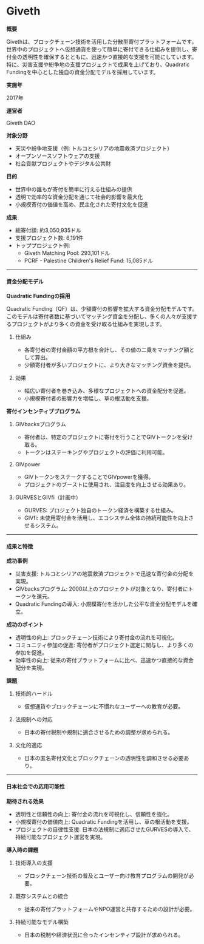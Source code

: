 # Giveth

**概要**

Givethは、ブロックチェーン技術を活用した分散型寄付プラットフォームです。世界中のプロジェクトへ仮想通貨を使って簡単に寄付できる仕組みを提供し、寄付金の透明性を確保するとともに、迅速かつ直接的な支援を可能にしています。特に、災害支援や紛争地の支援プロジェクトで成果を上げており、Quadratic Fundingを中心とした独自の資金分配モデルを採用しています。

**実施年**

2017年

**運営者**

Giveth DAO

**対象分野**

* 天災や紛争地支援（例: トルコとシリアの地震救済プロジェクト）
* オープンソースソフトウェアの支援
* 社会貢献プロジェクトやデジタル公共財

**目的**

* 世界中の誰もが寄付を簡単に行える仕組みの提供
* 透明で効率的な資金分配を通じて社会的影響を最大化
* 小規模寄付の価値を高め、民主化された寄付文化を促進

**成果**

* 総寄付額: 約3,050,935ドル
* 支援プロジェクト数: 6,191件
* トッププロジェクト例:
  * Giveth Matching Pool: 293,101ドル
  * PCRF - Palestine Children's Relief Fund: 15,085ドル

***

#### 資金分配モデル

**Quadratic Fundingの採用**

Quadratic Funding（QF）は、少額寄付の影響を拡大する資金分配モデルです。このモデルは寄付者数に基づいてマッチング資金を分配し、多くの人々が支援するプロジェクトがより多くの資金を受け取る仕組みを実現します。

1. 仕組み
   * 各寄付者の寄付金額の平方根を合計し、その値の二乗をマッチング額として算出。
   * 少額寄付者が多いプロジェクトに、より大きなマッチング資金を提供。

2. 効果
   * 幅広い寄付者を巻き込み、多様なプロジェクトへの資金配分を促進。
   * 小規模寄付者の影響力を増幅し、草の根活動を支援。

**寄付インセンティブプログラム**

1. GIVbacksプログラム
   * 寄付者は、特定のプロジェクトに寄付を行うことでGIVトークンを受け取る。
   * トークンはステーキングやプロジェクトの評価に利用可能。

2. GIVpower
   * GIVトークンをステークすることでGIVpowerを獲得。
   * プロジェクトのブーストに使用され、注目度を向上させる効果あり。

3. GURVESとGIVfi（計画中）
   * GURVES: プロジェクト独自のトークン経済を構築する仕組み。
   * GIVfi: 未使用寄付金を活用し、エコシステム全体の持続可能性を向上させるシステム。

***

#### 成果と特徴

**成功事例**

* 災害支援: トルコとシリアの地震救済プロジェクトで迅速な寄付金の分配を実現。
* GIVbacksプログラム: 2000以上のプロジェクトが対象となり、寄付者にトークンを還元。
* Quadratic Fundingの導入: 小規模寄付を活かした公平な資金分配モデルを確立。

**成功のポイント**

* 透明性の向上: ブロックチェーン技術により寄付金の流れを可視化。
* コミュニティ参加の促進: 寄付者がプロジェクト選定に関与し、より多くの参加を促進。
* 効率性の向上: 従来の寄付プラットフォームに比べ、迅速かつ直接的な資金配分を実現。

**課題**

1. 技術的ハードル
   * 仮想通貨やブロックチェーンに不慣れなユーザーへの教育が必要。

2. 法規制への対応
   * 日本の寄付税制や規制に適合させるための調整が求められる。

3. 文化的適応
   * 日本の匿名寄付文化とブロックチェーンの透明性を調和させる必要あり。

***

#### 日本社会での応用可能性

**期待される効果**

* 透明性と信頼性の向上: 寄付金の流れを可視化し、信頼性を強化。
* 小規模寄付の価値向上: Quadratic Fundingを活用し、草の根活動を支援。
* プロジェクトの自律性支援: 日本の法規制に適応させたGURVESの導入で、持続可能なプロジェクト運営を実現。

**導入時の課題**

1. 技術導入の支援
   * ブロックチェーン技術の普及とユーザー向け教育プログラムの開発が必要。

2. 既存システムとの統合
   * 従来の寄付プラットフォームやNPO運営と共存するための設計が必要。

3. 持続可能なモデル構築
   * 日本の税制や経済状況に合ったインセンティブ設計が求められる。
